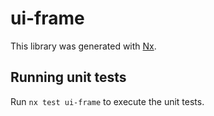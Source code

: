 # ui-frame

This library was generated with [Nx](https://nx.dev).

## Running unit tests

Run `nx test ui-frame` to execute the unit tests.
